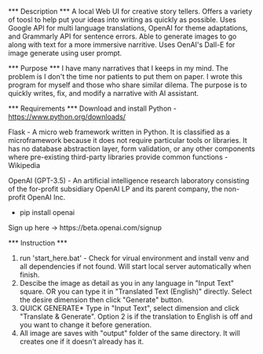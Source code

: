 *** Description ***
A local Web UI for creative story tellers. Offers a variety of toosl to help put your ideas into writing as quickly as possible.
Uses Google API for multi language translations, OpenAI for theme adaptations, and Grammarly API for sentence errors.
Able to generate images to go along with text for a more immersive narritive. Uses OenAI's Dall-E for image generate using user prompt.

*** Purpose ***
I have many narratives that I keeps in my mind. The problem is I don't the time nor patients to put them on paper. 
I wrote this program for myself and those who share similar dilema. The purpose is to quickly writes, fix, and modify
a narrative with AI assistant. 

*** Requirements ***
Download and install Python - https://www.python.org/downloads/

Flask - A micro web framework written in Python. It is classified as a microframework because it does not require particular tools or libraries. It has no database abstraction layer, form validation, or any other components where pre-existing third-party libraries provide common functions - Wikipedia

OpenAI (GPT-3.5) - An artificial intelligence research laboratory consisting of the for-profit subsidiary OpenAI LP and its parent company, the non-profit OpenAI Inc. 
- pip install openai
<Your own OpenAI API key>
Sign up here -> https://beta.openai.com/signup

*** Instruction ***
1. run 'start_here.bat' - Check for virual environment and install venv and all dependencies if not found. Will start local server automatically when finish.
2. Descibe the image as detail as you in any language in "Input Text" square. OR you can type it in "Translated Text (English)" directly. Select the desire dimension  then click "Generate" button.
3. QUICK GENERATE* Type in "Input Text", select dimension and click "Translate & Generate". Option 2 is if the translation to English is off and you want to change it before generation.
4. All image are saves with "output" folder of the same directory. It will creates one if it doesn't already has it.